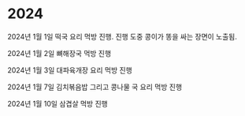 # 2024
2024년 1월 1일 떡국 요리 먹방 진행. 진행 도중 콩이가 똥을 싸는 장면이 노출됨.  

2024년 1월 2일 뼈해장국 먹방 진행  

2024년 1월 3일 대파육개장 요리 먹방 진행  

2024년 1월 7일 김치볶음밥 그리고 콩나물 국 요리 먹방 진행  

2024년 1월 10일 삼겹살 먹방 진행  

